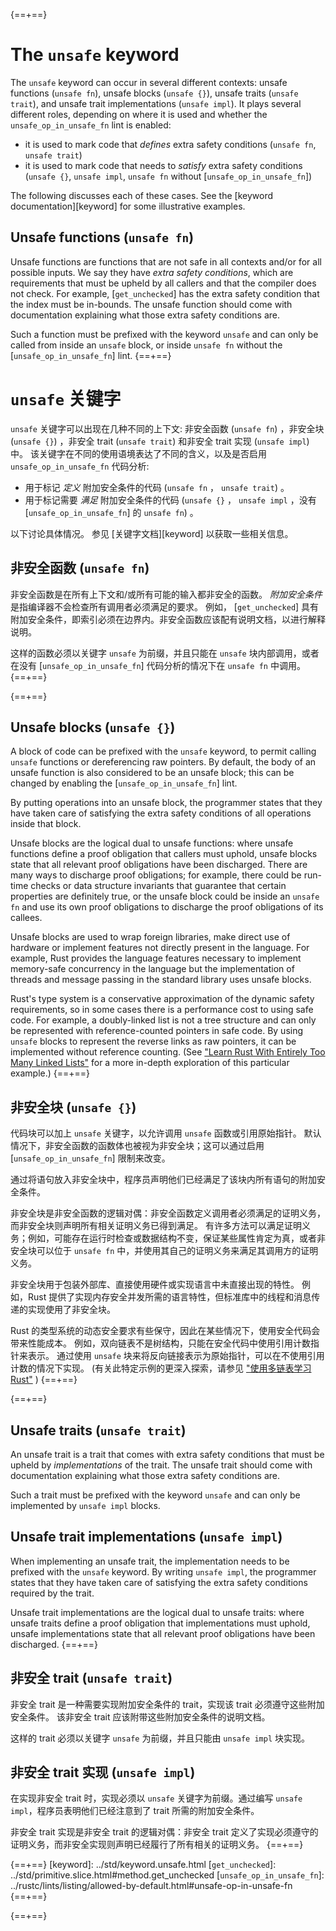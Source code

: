 {==+==}
# The `unsafe` keyword

The `unsafe` keyword can occur in several different contexts:
unsafe functions (`unsafe fn`), unsafe blocks (`unsafe {}`), unsafe traits (`unsafe trait`), and unsafe trait implementations (`unsafe impl`).
It plays several different roles, depending on where it is used and whether the `unsafe_op_in_unsafe_fn` lint is enabled:
- it is used to mark code that *defines* extra safety conditions (`unsafe fn`, `unsafe trait`)
- it is used to mark code that needs to *satisfy* extra safety conditions (`unsafe {}`, `unsafe impl`, `unsafe fn` without [`unsafe_op_in_unsafe_fn`])

The following discusses each of these cases.
See the [keyword documentation][keyword] for some illustrative examples.

## Unsafe functions (`unsafe fn`)

Unsafe functions are functions that are not safe in all contexts and/or for all possible inputs.
We say they have *extra safety conditions*, which are requirements that must be upheld by all callers and that the compiler does not check.
For example, [`get_unchecked`] has the extra safety condition that the index must be in-bounds.
The unsafe function should come with documentation explaining what those extra safety conditions are.

Such a function must be prefixed with the keyword `unsafe` and can only be called from inside an `unsafe` block, or inside `unsafe fn` without the [`unsafe_op_in_unsafe_fn`] lint.
{==+==}
# `unsafe` 关键字

`unsafe` 关键字可以出现在几种不同的上下文: 非安全函数 (`unsafe fn`) ，非安全块 (`unsafe {}`) ，非安全 trait (`unsafe trait`) 和非安全 trait 实现 (`unsafe impl`) 中。
该关键字在不同的使用语境表达了不同的含义，以及是否启用 `unsafe_op_in_unsafe_fn` 代码分析: 

- 用于标记 *定义* 附加安全条件的代码 (`unsafe fn` ， `unsafe trait`) 。
- 用于标记需要 *满足* 附加安全条件的代码 (`unsafe {}` ， `unsafe impl` ，没有 [`unsafe_op_in_unsafe_fn`] 的 `unsafe fn`) 。

以下讨论具体情况。
参见 [关键字文档][keyword] 以获取一些相关信息。

## 非安全函数 (`unsafe fn`)

非安全函数是在所有上下文和/或所有可能的输入都非安全的函数。 *附加安全条件* 是指编译器不会检查所有调用者必须满足的要求。
例如， [`get_unchecked`] 具有附加安全条件，即索引必须在边界内。非安全函数应该配有说明文档，以进行解释说明。

这样的函数必须以关键字 `unsafe` 为前缀，并且只能在 `unsafe` 块内部调用，或者在没有 [`unsafe_op_in_unsafe_fn`] 代码分析的情况下在 `unsafe fn` 中调用。
{==+==}


{==+==}
## Unsafe blocks (`unsafe {}`)

A block of code can be prefixed with the `unsafe` keyword, to permit calling `unsafe` functions or dereferencing raw pointers.
By default, the body of an unsafe function is also considered to be an unsafe block;
this can be changed by enabling the [`unsafe_op_in_unsafe_fn`] lint.

By putting operations into an unsafe block, the programmer states that they have taken care of satisfying the extra safety conditions of all operations inside that block.

Unsafe blocks are the logical dual to unsafe functions:
where unsafe functions define a proof obligation that callers must uphold, unsafe blocks state that all relevant proof obligations have been discharged.
There are many ways to discharge proof obligations;
for example, there could be run-time checks or data structure invariants that guarantee that certain properties are definitely true, or the unsafe block could be inside an `unsafe fn` and use its own proof obligations to discharge the proof obligations of its callees.

Unsafe blocks are used to wrap foreign libraries, make direct use of hardware or implement features not directly present in the language.
For example, Rust provides the language features necessary to implement memory-safe concurrency in the language but the implementation of threads and message passing in the standard library uses unsafe blocks.

Rust's type system is a conservative approximation of the dynamic safety requirements, so in some cases there is a performance cost to using safe code.
For example, a doubly-linked list is not a tree structure and can only be represented with reference-counted pointers in safe code.
By using `unsafe` blocks to represent the reverse links as raw pointers, it can be implemented without reference counting.
(See ["Learn Rust With Entirely Too Many Linked Lists"](https://rust-unofficial.github.io/too-many-lists/) for a more in-depth exploration of this particular example.)
{==+==}
## 非安全块 (`unsafe {}`)

代码块可以加上 `unsafe` 关键字，以允许调用 `unsafe` 函数或引用原始指针。
默认情况下，非安全函数的函数体也被视为非安全块；这可以通过启用 [`unsafe_op_in_unsafe_fn`] 限制来改变。

通过将语句放入非安全块中，程序员声明他们已经满足了该块内所有语句的附加安全条件。

非安全块是非安全函数的逻辑对偶：非安全函数定义调用者必须满足的证明义务，而非安全块则声明所有相关证明义务已得到满足。
有许多方法可以满足证明义务；例如，可能存在运行时检查或数据结构不变，保证某些属性肯定为真，或者非安全块可以位于 `unsafe fn` 中，并使用其自己的证明义务来满足其调用方的证明义务。

非安全块用于包装外部库、直接使用硬件或实现语言中未直接出现的特性。
例如，Rust 提供了实现内存安全并发所需的语言特性，但标准库中的线程和消息传递的实现使用了非安全块。

Rust 的类型系统的动态安全要求有些保守，因此在某些情况下，使用安全代码会带来性能成本。
例如，双向链表不是树结构，只能在安全代码中使用引用计数指针来表示。
通过使用 `unsafe` 块来将反向链接表示为原始指针，可以在不使用引用计数的情况下实现。
 (有关此特定示例的更深入探索，请参见 ["使用多链表学习 Rust"](https://rust-unofficial.github.io/too-many-lists/) )
{==+==}


{==+==}
## Unsafe traits (`unsafe trait`)

An unsafe trait is a trait that comes with extra safety conditions that must be upheld by *implementations* of the trait.
The unsafe trait should come with documentation explaining what those extra safety conditions are.

Such a trait must be prefixed with the keyword `unsafe` and can only be implemented by `unsafe impl` blocks.

## Unsafe trait implementations (`unsafe impl`)

When implementing an unsafe trait, the implementation needs to be prefixed with the `unsafe` keyword.
By writing `unsafe impl`, the programmer states that they have taken care of satisfying the extra safety conditions required by the trait.

Unsafe trait implementations are the logical dual to unsafe traits: where unsafe traits define a proof obligation that implementations must uphold, unsafe implementations state that all relevant proof obligations have been discharged.
{==+==}
## 非安全 trait (`unsafe trait`)

非安全 trait 是一种需要实现附加安全条件的 trait，实现该 trait 必须遵守这些附加安全条件。
该非安全 trait 应该附带这些附加安全条件的说明文档。

这样的 trait 必须以关键字 `unsafe` 为前缀，并且只能由 `unsafe impl` 块实现。

## 非安全 trait 实现 (`unsafe impl`)

在实现非安全 trait 时，实现必须以 `unsafe` 关键字为前缀。通过编写 `unsafe impl`，程序员表明他们已经注意到了 trait 所需的附加安全条件。

非安全 trait 实现是非安全 trait 的逻辑对偶：非安全 trait 定义了实现必须遵守的证明义务，而非安全实现则声明已经履行了所有相关的证明义务。
{==+==}


{==+==}
[keyword]: ../std/keyword.unsafe.html
[`get_unchecked`]: ../std/primitive.slice.html#method.get_unchecked
[`unsafe_op_in_unsafe_fn`]: ../rustc/lints/listing/allowed-by-default.html#unsafe-op-in-unsafe-fn
{==+==}

{==+==}